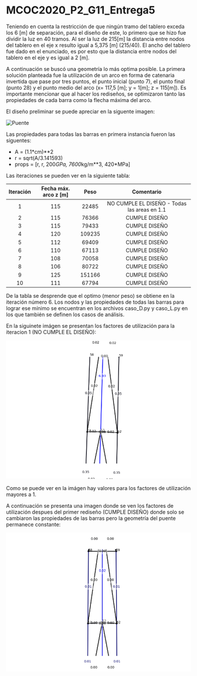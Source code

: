 # MCOC2020_P2_G11_Entrega5

Teniendo en cuenta la restricción de que ningún tramo del tablero exceda los 6 [m] de separación, para el diseño de este, lo primero que se hizo fue dividir la luz en 40 tramos.
Al ser la luz de 215[m] la distancia entre nodos del tablero en el eje x resulto igual a 5,375 [m] (215/40). El ancho del tablero fue dado en el enunciado, es por esto que la distancia entre nodos del tablero en el eje y es igual a 2 [m].

A continuación se buscó una geometría lo más optima posible. La primera solución planteada fue la utilización de un arco en forma de catenaria invertida que pase por tres puntos, el punto inicial (punto 7), el punto final (punto 28) y el punto medio del arco (x= 117,5 [m]; y = 1[m]; z = 115[m]). Es importante mencionar que al hacer los rediseños, se optimizaron tanto las propiedades de cada barra como la flecha máxima del arco. 

El diseño preliminar se puede apreciar en la siguente imagen:

 ![Puente](DiseñoInicialPuente.png) 

Las propiedades para todas las barras en primera instancia fueron las siguentes: 

- A = (1.1*cm)**2
- r = sqrt(A/3.141593)
- props = [r, r, 200*GPa, 7600*kg/m**3, 420*MPa]

Las iteraciones se pueden ver en la siguiente tabla:

Iteración	|Fecha máx. arco  z [m]|	Peso|	Comentario
| :-------: | :-----------: |:-----------: | :-----------: |
|1|	115	|22485          |	NO CUMPLE EL DISEÑO - Todas las areas en 1.1 |
|2|	115	|76366          |	CUMPLE DISEÑO|
|3|   115	|79433          |	CUMPLE DISEÑO|
|4|	120	|109235         |	CUMPLE DISEÑO|
|5|	112	|69409          |	CUMPLE DISEÑO|
|6|	110	|67113          |	CUMPLE DISEÑO|
|7|	108	|70058          |	CUMPLE DISEÑO|
|8|	106	|80722          |	CUMPLE DISEÑO|
|9|	125	|151166         |	CUMPLE DISEÑO|
|10|	111	|67794          |	CUMPLE DISEÑO|

   
De la tabla se desprende que el optimo (menor peso) se obtiene en la iteración número 6. 
Los nodos y las propiedades de todas las barras para lograr ese mínimo se encuentran en los archivos caso_D.py y caso_L.py en los que también se definen los casos de análisis.

En la siguinete imágen se presentan los factores de utilización para la iteracion 1 (NO CUMPLE EL DISEÑO):
 
 ![Iteracion0](Iteracion0.png) 
 
Como se puede ver en la imágen hay valores para los factores de utilización mayores a 1.
 
A continuación se presenta una imagen donde se ven los factores de utilización despues del primer rediseño (CUMPLE DISEÑO) donde solo se cambiaron las propiedades de las barras pero la geometría del puente permanece constante:

![Iteracion1](Iteracion1.png)

